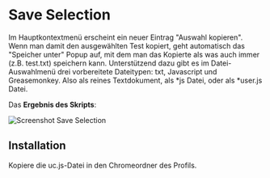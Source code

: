 # Save Selection
Im Hauptkontextmenü erscheint ein neuer Eintrag "Auswahl kopieren". Wenn man damit den ausgewählten Test kopiert, geht 
automatisch das "Speicher unter" Popup auf, mit dem man das Kopierte als was auch immer (z.B. test.txt) speichern kann. 
Unterstützend dazu gibt es im Datei-Auswahlmenü drei vorbereitete Dateitypen: txt, Javascript und Greasemonkey. 
Also als reines Textdokument, als *js Datei, oder als *user.js Datei.

Das **Ergebnis des Skripts**:

![Screenshot Save Selection](https://github.com/ardiman/userChrome.js/raw/master/saveselection/scr_saveselection.png)

## Installation
Kopiere die uc.js-Datei in den Chromeordner des Profils.

